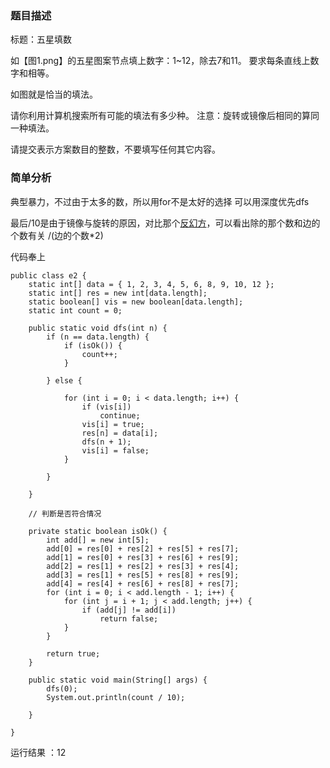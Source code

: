 ﻿### 题目描述
标题：五星填数

如【图1.png】的五星图案节点填上数字：1~12，除去7和11。
要求每条直线上数字和相等。

如图就是恰当的填法。

请你利用计算机搜索所有可能的填法有多少种。
注意：旋转或镜像后相同的算同一种填法。

请提交表示方案数目的整数，不要填写任何其它内容。

 
### 简单分析
典型暴力，不过由于太多的数，所以用for不是太好的选择
可以用深度优先dfs

最后/10是由于镜像与旋转的原因，对比那个[反幻方](http://blog.csdn.net/qq_28888837/article/details/72340418)，可以看出除的那个数和边的个数有关 /(边的个数*2)


代码奉上

```
public class e2 {
	static int[] data = { 1, 2, 3, 4, 5, 6, 8, 9, 10, 12 };
	static int[] res = new int[data.length];
	static boolean[] vis = new boolean[data.length];
	static int count = 0;

	public static void dfs(int n) {
		if (n == data.length) {
			if (isOk()) {
				count++;
			}

		} else {

			for (int i = 0; i < data.length; i++) {
				if (vis[i])
					continue;
				vis[i] = true;
				res[n] = data[i];
				dfs(n + 1);
				vis[i] = false;
			}

		}

	}

	// 判断是否符合情况

	private static boolean isOk() {
		int add[] = new int[5];
		add[0] = res[0] + res[2] + res[5] + res[7];
		add[1] = res[0] + res[3] + res[6] + res[9];
		add[2] = res[1] + res[2] + res[3] + res[4];
		add[3] = res[1] + res[5] + res[8] + res[9];
		add[4] = res[4] + res[6] + res[8] + res[7];
		for (int i = 0; i < add.length - 1; i++) {
			for (int j = i + 1; j < add.length; j++) {
				if (add[j] != add[i])
					return false;
			}
		}

		return true;
	}

	public static void main(String[] args) {
		dfs(0);
		System.out.println(count / 10);

	}

}

```

 运行结果 ：12
